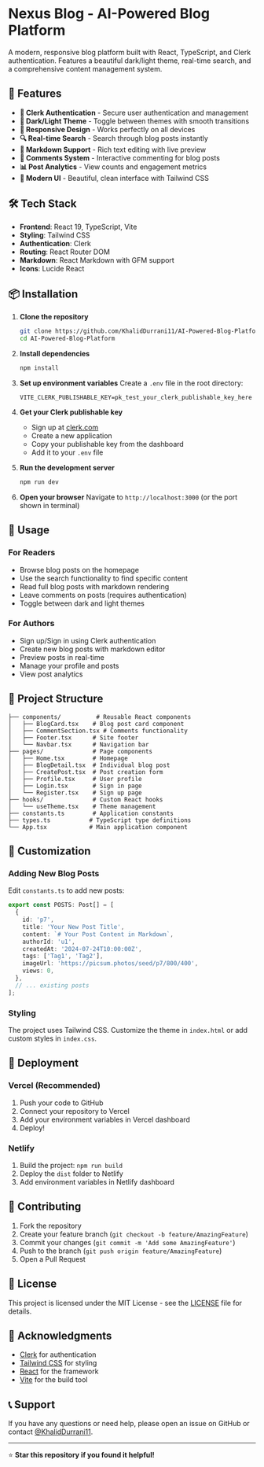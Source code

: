# Nexus Blog - AI-Powered Blog Platform

A modern, responsive blog platform built with React, TypeScript, and Clerk authentication. Features a beautiful dark/light theme, real-time search, and a comprehensive content management system.

## 🚀 Features

- **🔐 Clerk Authentication** - Secure user authentication and management
- **🌙 Dark/Light Theme** - Toggle between themes with smooth transitions
- **📱 Responsive Design** - Works perfectly on all devices
- **🔍 Real-time Search** - Search through blog posts instantly
- **📝 Markdown Support** - Rich text editing with live preview
- **💬 Comments System** - Interactive commenting for blog posts
- **📊 Post Analytics** - View counts and engagement metrics
- **🎨 Modern UI** - Beautiful, clean interface with Tailwind CSS

## 🛠️ Tech Stack

- **Frontend**: React 19, TypeScript, Vite
- **Styling**: Tailwind CSS
- **Authentication**: Clerk
- **Routing**: React Router DOM
- **Markdown**: React Markdown with GFM support
- **Icons**: Lucide React

## 📦 Installation

1. **Clone the repository**
   ```bash
   git clone https://github.com/KhalidDurrani11/AI-Powered-Blog-Platform.git
   cd AI-Powered-Blog-Platform
   ```

2. **Install dependencies**
   ```bash
   npm install
   ```

3. **Set up environment variables**
   Create a `.env` file in the root directory:
   ```env
   VITE_CLERK_PUBLISHABLE_KEY=pk_test_your_clerk_publishable_key_here
   ```

4. **Get your Clerk publishable key**
   - Sign up at [clerk.com](https://clerk.com)
   - Create a new application
   - Copy your publishable key from the dashboard
   - Add it to your `.env` file

5. **Run the development server**
   ```bash
   npm run dev
   ```

6. **Open your browser**
   Navigate to `http://localhost:3000` (or the port shown in terminal)

## 🎯 Usage

### For Readers
- Browse blog posts on the homepage
- Use the search functionality to find specific content
- Read full blog posts with markdown rendering
- Leave comments on posts (requires authentication)
- Toggle between dark and light themes

### For Authors
- Sign up/Sign in using Clerk authentication
- Create new blog posts with markdown editor
- Preview posts in real-time
- Manage your profile and posts
- View post analytics

## 📁 Project Structure

```
├── components/          # Reusable React components
│   ├── BlogCard.tsx    # Blog post card component
│   ├── CommentSection.tsx # Comments functionality
│   ├── Footer.tsx      # Site footer
│   └── Navbar.tsx      # Navigation bar
├── pages/              # Page components
│   ├── Home.tsx        # Homepage
│   ├── BlogDetail.tsx  # Individual blog post
│   ├── CreatePost.tsx  # Post creation form
│   ├── Profile.tsx     # User profile
│   ├── Login.tsx       # Sign in page
│   └── Register.tsx    # Sign up page
├── hooks/              # Custom React hooks
│   └── useTheme.tsx    # Theme management
├── constants.ts        # Application constants
├── types.ts           # TypeScript type definitions
└── App.tsx            # Main application component
```

## 🎨 Customization

### Adding New Blog Posts
Edit `constants.ts` to add new posts:
```typescript
export const POSTS: Post[] = [
  {
    id: 'p7',
    title: 'Your New Post Title',
    content: `# Your Post Content in Markdown`,
    authorId: 'u1',
    createdAt: '2024-07-24T10:00:00Z',
    tags: ['Tag1', 'Tag2'],
    imageUrl: 'https://picsum.photos/seed/p7/800/400',
    views: 0,
  },
  // ... existing posts
];
```

### Styling
The project uses Tailwind CSS. Customize the theme in `index.html` or add custom styles in `index.css`.

## 🚀 Deployment

### Vercel (Recommended)
1. Push your code to GitHub
2. Connect your repository to Vercel
3. Add your environment variables in Vercel dashboard
4. Deploy!

### Netlify
1. Build the project: `npm run build`
2. Deploy the `dist` folder to Netlify
3. Add environment variables in Netlify dashboard

## 🤝 Contributing

1. Fork the repository
2. Create your feature branch (`git checkout -b feature/AmazingFeature`)
3. Commit your changes (`git commit -m 'Add some AmazingFeature'`)
4. Push to the branch (`git push origin feature/AmazingFeature`)
5. Open a Pull Request

## 📝 License

This project is licensed under the MIT License - see the [LICENSE](LICENSE) file for details.

## 🙏 Acknowledgments

- [Clerk](https://clerk.com) for authentication
- [Tailwind CSS](https://tailwindcss.com) for styling
- [React](https://reactjs.org) for the framework
- [Vite](https://vitejs.dev) for the build tool

## 📞 Support

If you have any questions or need help, please open an issue on GitHub or contact [@KhalidDurrani11](https://github.com/KhalidDurrani11).

---

⭐ **Star this repository if you found it helpful!**
